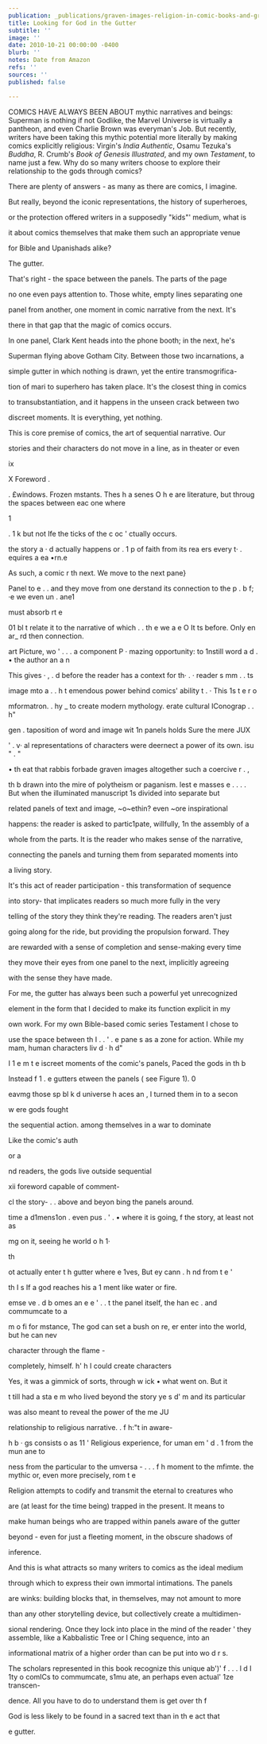 ```yaml
---
publication: _publications/graven-images-religion-in-comic-books-and-graphic-novels.md
title: Looking for God in the Gutter
subtitle: ''
image: ''
date: 2010-10-21 00:00:00 -0400
blurb: ''
notes: Date from Amazon
refs: ''
sources: ''
published: false

---
```

COMICS HAVE ALWAYS BEEN ABOUT mythic narratives and beings: Superman is nothing if not Godlike, the Marvel Universe is virtually a pantheon, and even Charlie Brown was everyman's Job. But recently, writers have been taking this mythic potential more literally by making comics explicitly religious: Virgin's _India Authentic_, Osamu Tezuka's _Buddha_, R. Crumb's _Book of Genesis Illustrated_, and my own _Testament_, to name just a few. Why do so many writers choose to explore their relationship to the gods through comics?

There are plenty of answers - as many as there are comics, I imagine.

But really, beyond the iconic representations, the history of superheroes,

or the protection offered writers in a supposedly "kids"' medium, what is

it about comics themselves that make them such an appropriate venue

for Bible and Upanishads alike?

The gutter.

That's right - the space between the panels. The parts of the page

no one even pays attention to. Those white, empty lines separating one

panel from another, one moment in comic narrative from the next. It's

there in that gap that the magic of comics occurs.

In one panel, Clark Kent heads into the phone booth; in the next, he's

Superman flying above Gotham City. Between those two incarnations, a

simple gutter in which nothing is drawn, yet the entire transmogrifica-

tion of mari to superhero has taken place. It's the closest thing in comics

to transubstantiation, and it happens in the unseen crack between two

discreet moments. It is everything, yet nothing.

This is core premise of comics, the art of sequential narrative. Our

stories and their characters do not move in a line, as in theater or even

ix

X Foreword .

. £windows. Frozen mstants. Thes h a senes O h e are literature, but throug the spaces between eac one where

1

. 1 k but not lfe the ticks of the c oc ' ctually occurs.

the story a · d actually happens or . 1 p of faith from its rea ers every t· . equires a ea •rn.e

As such, a comic r th next. We move to the next pane}

Panel to e . . and they move from one derstand its connection to the p . b f; ·e we even un . ane1

must absorb rt e

01 bl t relate it to the narrative of which . . th e we a e O It ts before. Only en ar_ rd then connection.

art Picture, wo ' . . . a component P · mazing opportunity: to 1nstill word a d . • the author an a n

This gives · , . d before the reader has a context for th· . · reader s mm . . ts

image mto a . . h t emendous power behind comics' ability t . · This 1s t e r o

mformatron. . hy _ to create modern mythology. erate cultural IConograp . . h"

gen . taposition of word and image wit 1n panels holds Sure the mere JUX

' . v· al representations of characters were deernect a power of its own. isu " . "

• th eat that rabbis forbade graven images altogether such a coercive r . ,

th b drawn into the mire of polytheism or paganism. lest e masses e . . . . But when the illuminated manuscript 1s divided into separate but

related panels of text and image, \~o\~ethin? even \~ore inspirational

happens: the reader is asked to partic1pate, willfully, 1n the assembly of a

whole from the parts. It is the reader who makes sense of the narrative,

connecting the panels and turning them from separated moments into

a living story.

It's this act of reader participation - this transformation of sequence

into story- that implicates readers so much more fully in the very

telling of the story they think they're reading. The readers aren't just

going along for the ride, but providing the propulsion forward. They

are rewarded with a sense of completion and sense-making every time

they move their eyes from one panel to the next, implicitly agreeing

with the sense they have made.

For me, the gutter has always been such a powerful yet unrecognized

element in the form that I decided to make its function explicit in my

own work. For my own Bible-based comic series Testament I chose to

use the space between th I . . ' . e pane s as a zone for action. While my mam, human characters liv d · h d"

I 1 e m t e iscreet moments of the comic's panels, Paced the gods in th b

Instead f 1 . e gutters etween the panels ( see Figure 1). 0

eavmg those sp bl k d universe h aces an , I turned them in to a secon

w ere gods fought

the sequential action. among themselves in a war to dominate

Like the comic's auth

or a

nd readers, the gods live outside sequential

xii foreword capable of comment-

cl the story- . . above and beyon bing the panels around.

time a d1mens1on . even pus . ' . • where it is going, f the story, at least not as

mg on it, seeing he world o h 1·

th

ot actually enter t h gutter where e 1ves, But ey cann . h nd from t e '

th I s If a god reaches his a 1 ment like water or fire.

emse ve . d b omes an e e ' . . t the panel itself, the han ec . and commumcate to a

m o fi for mstance, The god can set a bush on re, er enter into the world, but he can nev

character through the flame -

completely, himself. h' h I could create characters

Yes, it was a gimmick of sorts, through w ick • what went on. But it

t till had a sta e m who lived beyond the story ye s d' m and its particular

was also meant to reveal the power of the me JU

relationship to religious narrative. . f h:"t in aware-

h b · gs consists o as 11 ' Religious experience, for uman em ' d . 1 from the mun ane to

ness from the particular to the umversa - . . . f h moment to the mfimte. the mythic or, even more precisely, rom t e

Religion attempts to codify and transmit the eternal to creatures who

are (at least for the time being) trapped in the present. It means to

make human beings who are trapped within panels aware of the gutter

beyond - even for just a fleeting moment, in the obscure shadows of

inference.

And this is what attracts so many writers to comics as the ideal medium

through which to express their own immortal intimations. The panels

are winks: building blocks that, in themselves, may not amount to more

than any other storytelling device, but collectively create a multidimen-

sional rendering. Once they lock into place in the mind of the reader ' they assemble, like a Kabbalistic Tree or I Ching sequence, into an

informational matrix of a higher order than can be put into wo d r s.

The scholars represented in this book recognize this unique ab')' f . . . l d I 1ty o comICs to commumcate, s1mu ate, an perhaps even actual' 1ze transcen-

dence. All you have to do to understand them is get over th f

God is less likely to be found in a sacred text than in th e act that

e gutter.